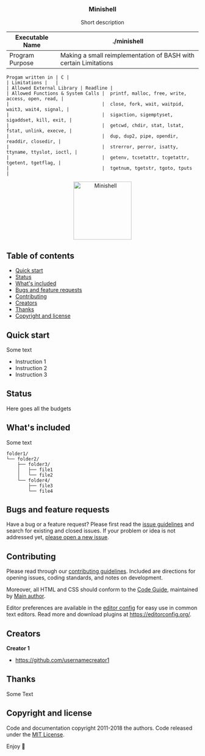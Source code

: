   <h3 align="center">Minishell</h3>

  <p align="center">
    Short description
  </p>
  
   Executable Name | ./minishell
   --------------- | ---------------
   Program Purpose | Making a small reimplementation of BASH with certain Limitations
    
    
    Progam written in | C |
    | Limitations |   |
    | Allowed External Library | Readline |
    | Allowed Functions & System Calls |  printf, malloc, free, write, access, open, read, |
    |                                  |  close, fork, wait, waitpid, wait3, wait4, signal, |
    |                                  |  sigaction, sigemptyset, sigaddset, kill, exit, |
    |                                  |  getcwd, chdir, stat, lstat, fstat, unlink, execve, |
    |                                  |  dup, dup2, pipe, opendir, readdir, closedir, |
    |                                  |  strerror, perror, isatty, ttyname, ttyslot, ioctl, |
    |                                  |  getenv, tcsetattr, tcgetattr, tgetent, tgetflag, |
    |                                  |  tgetnum, tgetstr, tgoto, tputs   |
  
<p align="center">
  <a href="https://github.com/harshbanthiya/Minishell">
    <img src="https://badge42.vercel.app/api/v2/cl2xrmmu4000609mlo05k9qg8/project/2371023" alt="Minishell" width=152 height=152>
  </a>


## Table of contents

- [Quick start](#quick-start)
- [Status](#status)
- [What's included](#whats-included)
- [Bugs and feature requests](#bugs-and-feature-requests)
- [Contributing](#contributing)
- [Creators](#creators)
- [Thanks](#thanks)
- [Copyright and license](#copyright-and-license)


## Quick start

Some text

- Instruction 1
- Instruction 2
- Instruction 3

## Status

Here goes all the budgets

## What's included

Some text

```text
folder1/
└── folder2/
    ├── folder3/
    │   ├── file1
    │   └── file2
    └── folder4/
        ├── file3
        └── file4
```

## Bugs and feature requests

Have a bug or a feature request? Please first read the [issue guidelines](https://reponame/blob/master/CONTRIBUTING.md) and search for existing and closed issues. If your problem or idea is not addressed yet, [please open a new issue](https://reponame/issues/new).

## Contributing

Please read through our [contributing guidelines](https://reponame/blob/master/CONTRIBUTING.md). Included are directions for opening issues, coding standards, and notes on development.

Moreover, all HTML and CSS should conform to the [Code Guide](https://github.com/mdo/code-guide), maintained by [Main author](https://github.com/usernamemainauthor).

Editor preferences are available in the [editor config](https://reponame/blob/master/.editorconfig) for easy use in common text editors. Read more and download plugins at <https://editorconfig.org/>.

## Creators

**Creator 1**

- <https://github.com/usernamecreator1>

## Thanks

Some Text

## Copyright and license

Code and documentation copyright 2011-2018 the authors. Code released under the [MIT License](https://reponame/blob/master/LICENSE).

Enjoy :metal:
